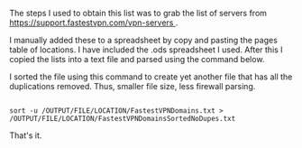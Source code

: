 The steps I used to obtain this list was to grab the list of servers from [https://support.fastestvpn.com/vpn-servers ](https://support.fastestvpn.com/vpn-servers/). 

I manually added these to a spreadsheet by copy and pasting the pages table of locations. I have included the .ods spreadsheet I used. After this I copied the lists into a text file and parsed using the command below. 

I sorted the file using this command to create yet another file that has all the duplications removed. Thus, smaller file size, less firewall parsing.

```

sort -u /OUTPUT/FILE/LOCATION/FastestVPNDomains.txt > /OUTPUT/FILE/LOCATION/FastestVPNDomainsSortedNoDupes.txt

```

That's it.
